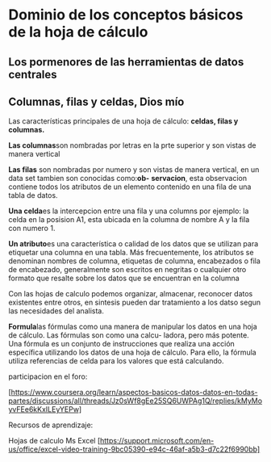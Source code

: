 # Dominio de los conceptos básicos de la hoja de cálculo

## Los pormenores de las herramientas de datos centrales

## Columnas, filas y celdas, Dios mío

Las características principales de una hoja de cálculo: **celdas, filas y columnas.**

**Las columnas**son nombradas por letras en la prte superior y son vistas de manera vertical

**Las filas** son nombradas por numero y son vistas de manera vertical, en un data set tambien son conocidas como:**ob-**
**servacion**, esta observacion contiene todos los atributos de un elemento contenido en una fila de una tabla de datos.

**Una celda**es la intercepcion entre una fila y una columns por ejemplo: la celda en la posision A1, esta ubicada en la
columna de nombre A y la fila con numero 1.

**Un atributo**es una característica o calidad de los datos que se utilizan para etiquetar una columna en una tabla. Más
frecuentemente, los atributos se denominan nombres de columna, etiquetas de columna, encabezados o fila de encabezado,
generalmente son escritos en negritas o cualquier otro formato que resalte sobre los datos que se encuentran en la
columna

Con las hojas de calculo podemos organizar, almacenar, reconocer datos existentes entre otros, en sintesis pueden dar
tratamiento a los datso segun las necesidades del analista.

**Formula**las fórmulas como una manera de manipular los datos en una hoja de cálculo. Las fórmulas son como una calcu-
ladora, pero más potente. Una fórmula es un conjunto de instrucciones que realiza una acción específica utilizando los
datos de una hoja de cálculo. Para ello, la fórmula utiliza referencias de celda para los valores que está calculando.

participacion en el foro:

[https://www.coursera.org/learn/aspectos-basicos-datos-datos-en-todas-partes/discussions/all/threads/Jz0sWf8gEe25SQ6UWPAg1Q/replies/kMyMoyvFEe6kKxILEyYEPw]

Recursos de aprendizaje:

Hojas de calculo Ms Excel
[https://support.microsoft.com/en-us/office/excel-video-training-9bc05390-e94c-46af-a5b3-d7c22f6990bb]
